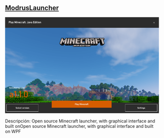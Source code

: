 ## [ModrusLauncher](https://github.com/adonysbrios/ModrusLauncher)

![ModrusLauncher](https://github.com/adonysbrios/ModrusLauncher/blob/main/MainWindow%2025_02_2024%2013_20_26.png?raw=true)

Descripción: Open source Minecraft launcher, with graphical interface and built onOpen source Minecraft launcher, with graphical interface and built on WPF


